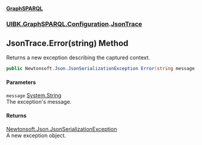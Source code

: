 #### [GraphSPARQL](./index.md 'index')
### [UIBK.GraphSPARQL.Configuration](./UIBK-GraphSPARQL-Configuration.md 'UIBK.GraphSPARQL.Configuration').[JsonTrace](./UIBK-GraphSPARQL-Configuration-JsonTrace.md 'UIBK.GraphSPARQL.Configuration.JsonTrace')
## JsonTrace.Error(string) Method
Returns a new exception describing the captured context.  
```csharp
public Newtonsoft.Json.JsonSerializationException Error(string message);
```
#### Parameters
<a name='UIBK-GraphSPARQL-Configuration-JsonTrace-Error(string)-message'></a>
`message` [System.String](https://docs.microsoft.com/en-us/dotnet/api/System.String 'System.String')  
The exception's message.  
  
#### Returns
[Newtonsoft.Json.JsonSerializationException](https://docs.microsoft.com/en-us/dotnet/api/Newtonsoft.Json.JsonSerializationException 'Newtonsoft.Json.JsonSerializationException')  
A new exception object.  
